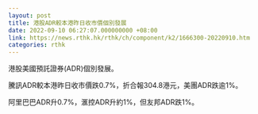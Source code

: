 ```yaml
---
layout: post
title: 港股ADR較本港昨日收市價個別發展
date: 2022-09-10 06:27:07.000000000 +08:00
link: https://news.rthk.hk/rthk/ch/component/k2/1666300-20220910.htm
categories: rthk
---
```


港股美國預託證券(ADR)個別發展。

騰訊ADR較本港昨日收市價跌0.7%，折合報304.8港元，美團ADR跌逾1%。

阿里巴巴ADR升0.7%，滙控ADR升約1%，但友邦ADR跌1%。
